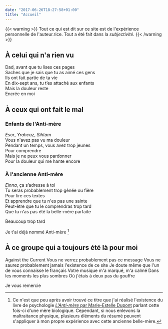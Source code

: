 ```yaml
---
date: "2017-06-26T18:27:58+01:00"
title: "Accueil"
---
```


{{< warning >}}
Tout ce qui est dit sur ce site est de l'expérience personnelle de l'auteur.rice. Tout a été fait dans la *subjectivité*. 
{{< /warning >}}

## À celui qui n'a rien vu  
Dad, avant que tu lises ces pages  
Saches que je sais que tu as aimé ces gens  
Ils ont fait partie de ta vie  
En dix-sept ans, tu t’es attaché aux enfants  
Mais la douleur reste  
Encrée en moi  

## À ceux qui ont fait le mal  
### Enfants de l'Anti-mère
*Esor*, *Yrahcaz*, *Sihtam*  
Vous n'avez pas vu ma douleur  
Pendant un temps, vous avez trop jeunes  
Pour comprendre  
Mais je ne peux vous pardonner  
Pour la douleur qui me hante encore

### À l'ancienne Anti-mère  
*Einna*, ça s’adresse à toi  
Tu seras probablement trop gênée ou fière  
Pour lire ces textes  
Et apprendre que tu n'es pas une sainte  
Peut-être que tu le comprendras trop tard  
Que tu n'as pas été la belle-mère parfaite

Beaucoup trop tard  

Je t'ai déjà nommé Anti-mère [^1]

## À ce groupe qui a toujours été là pour moi  
Against the Current
Vous ne verrez probablement pas ce message
Vous ne saurez probablement jamais l'existence de ce site
Je doute même que l'un de vous connaisse le français
Votre musique m'a marqué, m'a calmé
Dans les moments les plus sombres
Où j'étais à deux pas du gouffre

Je vous remercie

[^1]: Ce n'est que peu après avoir trouvé ce titre que j'ai réalisé l'existence du livre de psychologie [*L'Anti-mère* par Marie-Estelle Dupont](https://www.leslibraires.ca/livres/l-anti-mere-marie-estelle-dupont-9782226461445.html) parlant cette fois-ci d'une mère biologique. Cependant, si nous enlevons la maltraitance physique, plusieurs éléments du résumé peuvent s'appliquer à mon propre expérience avec cette ancienne belle-mère.
